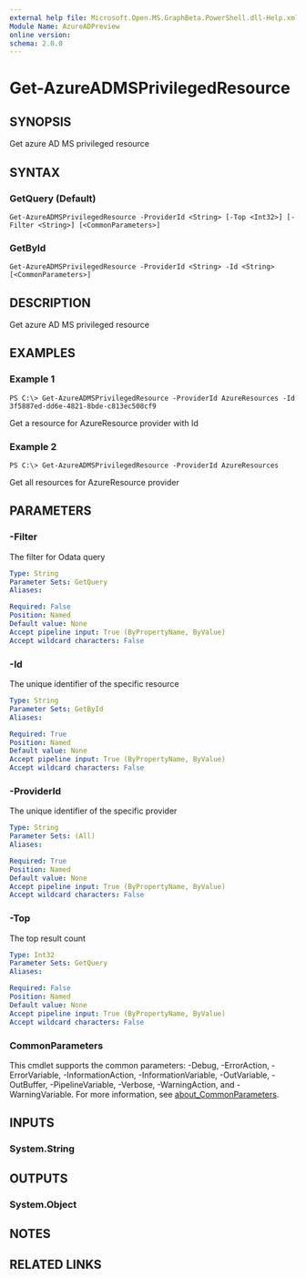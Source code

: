 ```yaml
---
external help file: Microsoft.Open.MS.GraphBeta.PowerShell.dll-Help.xml
Module Name: AzureADPreview
online version:
schema: 2.0.0
---
```


# Get-AzureADMSPrivilegedResource

## SYNOPSIS
Get azure AD MS privileged resource

## SYNTAX

### GetQuery (Default)
```
Get-AzureADMSPrivilegedResource -ProviderId <String> [-Top <Int32>] [-Filter <String>] [<CommonParameters>]
```

### GetById
```
Get-AzureADMSPrivilegedResource -ProviderId <String> -Id <String> [<CommonParameters>]
```

## DESCRIPTION
Get azure AD MS privileged resource

## EXAMPLES

### Example 1
```
PS C:\> Get-AzureADMSPrivilegedResource -ProviderId AzureResources -Id 3f5887ed-dd6e-4821-8bde-c813ec508cf9
```

Get a resource for AzureResource provider with Id

### Example 2
```
PS C:\> Get-AzureADMSPrivilegedResource -ProviderId AzureResources
```

Get all resources for AzureResource provider

## PARAMETERS

### -Filter
The filter for Odata query

```yaml
Type: String
Parameter Sets: GetQuery
Aliases:

Required: False
Position: Named
Default value: None
Accept pipeline input: True (ByPropertyName, ByValue)
Accept wildcard characters: False
```

### -Id
The unique identifier of the specific resource

```yaml
Type: String
Parameter Sets: GetById
Aliases:

Required: True
Position: Named
Default value: None
Accept pipeline input: True (ByPropertyName, ByValue)
Accept wildcard characters: False
```

### -ProviderId
The unique identifier of the specific provider

```yaml
Type: String
Parameter Sets: (All)
Aliases:

Required: True
Position: Named
Default value: None
Accept pipeline input: True (ByPropertyName, ByValue)
Accept wildcard characters: False
```

### -Top
The top result count

```yaml
Type: Int32
Parameter Sets: GetQuery
Aliases:

Required: False
Position: Named
Default value: None
Accept pipeline input: True (ByPropertyName, ByValue)
Accept wildcard characters: False
```

### CommonParameters
This cmdlet supports the common parameters: -Debug, -ErrorAction, -ErrorVariable, -InformationAction, -InformationVariable, -OutVariable, -OutBuffer, -PipelineVariable, -Verbose, -WarningAction, and -WarningVariable. For more information, see [about_CommonParameters](http://go.microsoft.com/fwlink/?LinkID=113216).

## INPUTS

### System.String
## OUTPUTS

### System.Object
## NOTES

## RELATED LINKS
